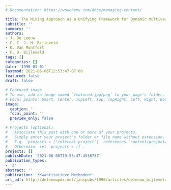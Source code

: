 ```yaml
---
# Documentation: https://wowchemy.com/docs/managing-content/

title: The Mixing Approach as a Unifying Framework for Dynamic Multivariate Analysis
subtitle: ''
summary: ''
authors:
- J. De Leeuw
- C. C. J. H. Bijleveld
- K. Van Montfort
- F. D. Bijleveld
tags: []
categories: []
date: '1996-01-01'
lastmod: 2021-06-06T12:53:47-07:00
featured: false
draft: false

# Featured image
# To use, add an image named `featured.jpg/png` to your page's folder.
# Focal points: Smart, Center, TopLeft, Top, TopRight, Left, Right, BottomLeft, Bottom, BottomRight.
image:
  caption: ''
  focal_point: ''
  preview_only: false

# Projects (optional).
#   Associate this post with one or more of your projects.
#   Simply enter your project's folder or file name without extension.
#   E.g. `projects = ["internal-project"]` references `content/project/deep-learning/index.md`.
#   Otherwise, set `projects = []`.
projects: []
publishDate: '2021-06-06T19:53:47.453673Z'
publication_types:
- '2'
abstract: ''
publication: '*Kwantitatieve Methoden*'
url_pdf: http://deleeuwpdx.net/janspubs/1996/articles/deleeuw_bijleveld_vanmontfort_bijleveld_A_96.pdf
---
```

